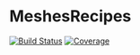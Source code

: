 # MeshesRecipes

[![Build Status](https://img.shields.io/github/workflow/status/zerefwayne/MeshesRecipes.jl/CI)](https://github.com/zerefwayne/MeshesRecipes.jl/actions)
[![Coverage](https://codecov.io/gh/zerefwayne/MeshesRecipes.jl/branch/master/graph/badge.svg)](https://codecov.io/gh/zerefwayne/MeshesRecipes.jl)
